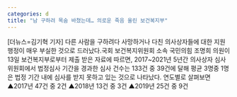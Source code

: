 ```yaml
---
categories: d
title: "남 구하려 목숨 바쳤는데… 의로운 죽음 울린 보건복지부"
---
```

[더뉴스=김기혁 기자] 다른 사람을 구하려다 사망하거나 다친 의사상자들에 대한 지원행정이 매우 부실한 것으로 드러났다.국회 보건복지위원회 소속 국민의힘 조명희 의원이 13일 보건복지부로부터 제출 받은 자료에 따르면, 2017~2021년 5년간 의사상자 심사위원회에서 법정심사 기간을 경과한 심사 건수는 133건 중 39건에 달해 평균 3명중 1명은 법정 기간 내에 심사를 받지 못하고 있는 것으로 나타났다.																연도별로 살펴보면 ▲2017년 47건 중 2건 ▲2018년 13건 중 3건 ▲2019년 25건 중 9건